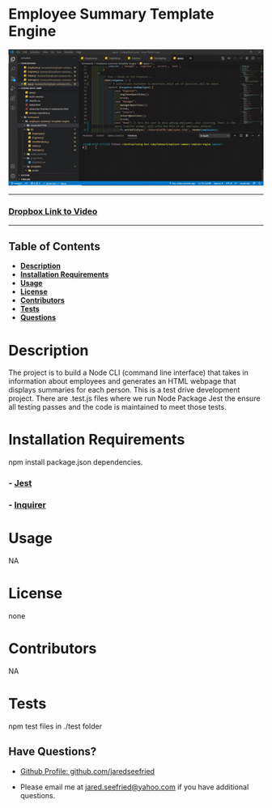 # Employee Summary Template Engine

![Employee Summary Template Engine](./assets/EmployeeSummaryTemplateEngineVid.gif)

---
### [Dropbox Link to Video](https://www.dropbox.com/s/jyxyn9gkcpmzg8q/EmployeeSummaryTemplateEngineVideo.mp4?dl=0)

---

## Table of Contents

  * **[Description](#Description)**  
  * **[Installation Requirements](#Installation-Requirements)**  
  * **[Usage](#Usage)**  
  * **[License](#License)**    
  * **[Contributors](#Contributors)**  
  * **[Tests](#Tests)**  
  * **[Questions](#Questions)** 
  
# Description

The project is to build a Node CLI (command line interface) that takes in information about employees and generates an HTML webpage that displays summaries for each person. This is a test drive development project. There are .test.js files where we run Node Package Jest the ensure all testing passes and the code is maintained to meet those tests. 

# Installation Requirements

npm install package.json dependencies. 

### - [Jest](https://jestjs.io/)
### - [Inquirer](https://www.npmjs.com/package/inquirer)

# Usage

NA

# License 

none

# Contributors

NA

# Tests

npm test files in ./test folder

## Have Questions?
- [Github Profile: github.com/jaredseefried](https://github.com/jaredseefried "Title")

- Please email me at jared.seefried@yahoo.com if you have additional questions. 

